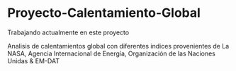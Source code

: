 # Proyecto-Calentamiento-Global
Trabajando actualmente en este proyecto

Analisis de calentamientos global con diferentes indices provenientes de La NASA, Agencia Internacional de Energía, Organización de las Naciones Unidas &amp; EM-DAT
